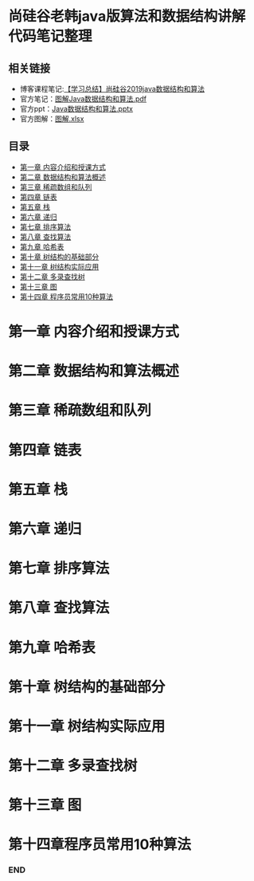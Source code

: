 # 尚硅谷老韩java版算法和数据结构讲解代码笔记整理

## 相关链接
- 博客课程笔记:[【学习总结】尚硅谷2019java数据结构和算法](https://www.cnblogs.com/anliux/p/11635769.html)
- 官方笔记：[图解Java数据结构和算法.pdf](https://github.com/anliux/javaDSA/blob/master/docs/%E5%B0%9A%E7%A1%85%E8%B0%B7_%E9%9F%A9%E9%A1%BA%E5%B9%B3_%E5%9B%BE%E8%A7%A3Java%E6%95%B0%E6%8D%AE%E7%BB%93%E6%9E%84%E5%92%8C%E7%AE%97%E6%B3%95.pdf)
- 官方ppt：[Java数据结构和算法.pptx](https://github.com/anliux/javaDSA/blob/master/docs/%E5%B0%9A%E7%A1%85%E8%B0%B7_%E9%9F%A9%E9%A1%BA%E5%B9%B3_Java%E6%95%B0%E6%8D%AE%E7%BB%93%E6%9E%84%E5%92%8C%E7%AE%97%E6%B3%95%E3%80%90%E6%9C%80%E6%96%B0%E7%89%88%E3%80%91.pptx)
- 官方图解：[图解.xlsx](https://github.com/anliux/javaDSA/blob/master/docs/%E5%9B%BE%E8%A7%A3.xlsx)


## 目录
<!-- GFM-TOC -->
* [第一章 内容介绍和授课方式](#第一章-内容介绍和授课方式)
* [第二章 数据结构和算法概述](第二章-数据结构和算法概述l)
* [第三章 稀疏数组和队列](第三章-稀疏数组和队列)
* [第四章 链表](第四章-链表)
* [第五章 栈](第五章-栈)
* [第六章 递归](第六章-递归)
* [第七章 排序算法](第七章-排序算法)
* [第八章 查找算法](第八章-查找算法)
* [第九章 哈希表](第九章-哈希表)
* [第十章 树结构的基础部分](第十章-树结构的基础部分)
* [第十一章 树结构实际应用](第十一章-树结构实际应用)
* [第十二章 多录查找树](第十二章-多录查找树)
* [第十三章 图](第十三章-图)
* [第十四章 程序员常用10种算法](第十四章-程序员常用10种算法)
<!-- GFM-TOC -->

# 第一章 内容介绍和授课方式




# 第二章 数据结构和算法概述




# 第三章 稀疏数组和队列




# 第四章 链表




# 第五章 栈




# 第六章 递归



# 第七章 排序算法



# 第八章 查找算法



# 第九章 哈希表



# 第十章 树结构的基础部分



# 第十一章 树结构实际应用



# 第十二章 多录查找树



# 第十三章 图



# 第十四章程序员常用10种算法



### END
